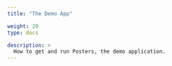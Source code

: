 ```yaml
---
title: "The Demo App"

weight: 20
type: docs

description: >
  How to get and run Posters, the demo application.
---
```


